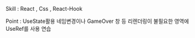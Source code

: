 Skill : React , Css , React-Hook

Point : UseState활용 네임변경이나 GameOver 창 등 리렌더링이 불필요한 영역에 UseRef를 사용 연습
